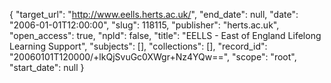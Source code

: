 {
  "target_url": "http://www.eells.herts.ac.uk/", 
  "end_date": null, 
  "date": "2006-01-01T12:00:00", 
  "slug": 118115, 
  "publisher": "herts.ac.uk", 
  "open_access": true, 
  "npld": false, 
  "title": "EELLS - East of England Lifelong Learning Support", 
  "subjects": [], 
  "collections": [], 
  "record_id": "20060101T120000/+lkQjSvuGc0XWgr+Nz4YQw==", 
  "scope": "root", 
  "start_date": null
}

